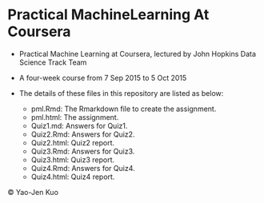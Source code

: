 # Practical MachineLearning At Coursera

* Practical Machine Learning at Coursera, lectured by John Hopkins Data Science Track Team

* A four-week course from 7 Sep 2015 to 5 Oct 2015

* The details of these files in this repository are listed as below:
  - pml.Rmd: The Rmarkdown file to create the assignment.
  - pml.html: The assignment.
  - Quiz1.md: Answers for Quiz1.
  - Quiz2.Rmd: Answers for Quiz2.
  - Quiz2.html: Quiz2 report.
  - Quiz3.Rmd: Answers for Quiz3.
  - Quiz3.html: Quiz3 report.
  - Quiz4.Rmd: Answers for Quiz4.
  - Quiz4.html: Quiz4 report.

&copy; Yao-Jen Kuo